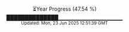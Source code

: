 <p align="center">
⏳Year Progress (47.54 %) <br>
██████████████▁▁▁▁▁▁▁▁▁▁▁▁▁▁▁▁ <br>
<sub>Updated: Mon, 23 Jun 2025 12:51:39 GMT</sub>
</p>


